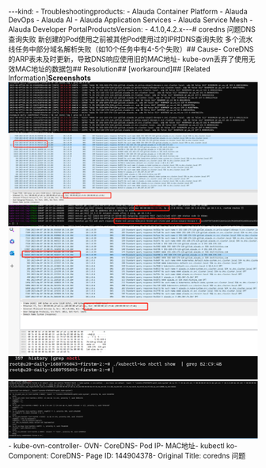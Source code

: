 ---kind:   - Troubleshootingproducts:    - Alauda Container Platform   - Alauda DevOps   - Alauda AI   - Alauda Application Services   - Alauda Service Mesh   - Alauda Developer PortalProductsVersion:   - 4.1.0,4.2.x---<!-- A type of document that involves encountering a fault, diag...it, performing root cause analysis, and providing solutions. --># coredns 问题DNS查询失败 新创建的Pod使用之前被其他Pod使用过的IP时DNS查询失败 多个流水线任务中部分域名解析失败（如10个任务中有4-5个失败）## Cause- CoreDNS的ARP表未及时更新，导致DNS响应使用旧的MAC地址- kube-ovn丢弃了使用无效MAC地址的数据包## Resolution## [workaround]## [Related Information]**Screenshots**![](assets/coredns-wen-ti/image2023-4-7_21-51-39.png)![](assets/coredns-wen-ti/image2023-4-7_22-0-19.png)![](assets/coredns-wen-ti/image2023-4-7_22-2-2.png)![](assets/coredns-wen-ti/image2023-4-7_22-3-15.png)![](assets/coredns-wen-ti/image2023-4-7_22-4-22.png)![](assets/coredns-wen-ti/image2023-4-7_22-5-1.png)- kube-ovn-controller- OVN- CoreDNS- Pod IP- MAC地址- kubectl ko- Component: CoreDNS- Page ID: 144904378- Original Title: coredns 问题